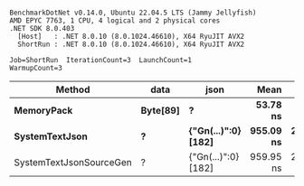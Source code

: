 ```

BenchmarkDotNet v0.14.0, Ubuntu 22.04.5 LTS (Jammy Jellyfish)
AMD EPYC 7763, 1 CPU, 4 logical and 2 physical cores
.NET SDK 8.0.403
  [Host]   : .NET 8.0.10 (8.0.1024.46610), X64 RyuJIT AVX2
  ShortRun : .NET 8.0.10 (8.0.1024.46610), X64 RyuJIT AVX2

Job=ShortRun  IterationCount=3  LaunchCount=1  
WarmupCount=3  

```
| Method                  | data     | json                | Mean      | Error      | StdDev    | Min       | Max       | Gen0   | Allocated |
|------------------------ |--------- |-------------------- |----------:|-----------:|----------:|----------:|----------:|-------:|----------:|
| **MemoryPack**              | **Byte[89]** | **?**                   |  **53.78 ns** |   **0.977 ns** |  **0.054 ns** |  **53.74 ns** |  **53.84 ns** | **0.0012** |     **104 B** |
| **SystemTextJson**          | **?**        | **{&quot;Gn(...)&quot;:0} [182]** | **955.09 ns** | **250.021 ns** | **13.704 ns** | **946.68 ns** | **970.90 ns** |      **-** |     **104 B** |
| SystemTextJsonSourceGen | ?        | {&quot;Gn(...)&quot;:0} [182] | 959.95 ns | 237.118 ns | 12.997 ns | 947.52 ns | 973.45 ns |      - |     104 B |
